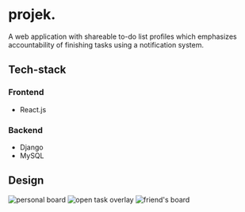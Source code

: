 # projek.

A web application with shareable to-do list profiles which emphasizes accountability of finishing tasks using a notification system.

## Tech-stack
### Frontend
- React.js
### Backend
- Django
- MySQL

## Design

![personal board](https://github.com/j3nny-zhang/projek/assets/63063216/d08c374d-7434-46c5-9855-a937c9937d8b)
![open task overlay](https://github.com/j3nny-zhang/projek/assets/63063216/c12fd180-b94b-438a-b97a-a77bd08e26e7)
![friend's board](https://github.com/j3nny-zhang/projek/assets/63063216/23eb37e0-7025-4ba1-ba21-fc7b6162473e)
